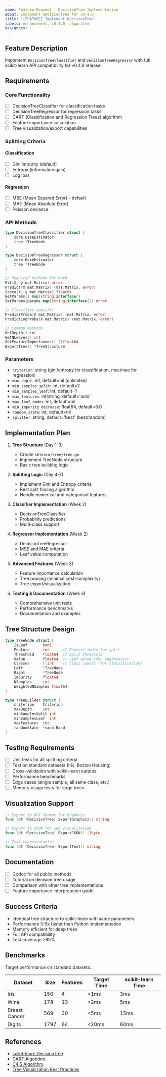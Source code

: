 ```yaml
---
name: Feature Request - DecisionTree Implementation
about: Implement DecisionTree for v0.4.0
title: '[FEATURE] Implement DecisionTree'
labels: enhancement, v0.4.0, algorithm
assignees: ''
---
```


## Feature Description

Implement `DecisionTreeClassifier` and `DecisionTreeRegressor` with full scikit-learn API compatibility for v0.4.0 release.

## Requirements

### Core Functionality
- [ ] DecisionTreeClassifier for classification tasks
- [ ] DecisionTreeRegressor for regression tasks
- [ ] CART (Classification and Regression Trees) algorithm
- [ ] Feature importance calculation
- [ ] Tree visualization/export capabilities

### Splitting Criteria
#### Classification
- [ ] Gini impurity (default)
- [ ] Entropy (information gain)
- [ ] Log loss

#### Regression
- [ ] MSE (Mean Squared Error) - default
- [ ] MAE (Mean Absolute Error)
- [ ] Poisson deviance

### API Methods
```go
type DecisionTreeClassifier struct {
    core.BaseEstimator
    tree *TreeNode
}

type DecisionTreeRegressor struct {
    core.BaseEstimator
    tree *TreeNode
}

// Required methods for both
Fit(X, y mat.Matrix) error
Predict(X mat.Matrix) (mat.Matrix, error)
Score(X, y mat.Matrix) float64
GetParams() map[string]interface{}
SetParams(params map[string]interface{}) error

// Classifier specific
PredictProba(X mat.Matrix) (mat.Matrix, error)
PredictLogProba(X mat.Matrix) (mat.Matrix, error)

// Common methods
GetDepth() int
GetNLeaves() int
GetFeatureImportances() []float64
ExportTree() *TreeStructure
```

### Parameters
- `criterion`: string (gini/entropy for classification, mse/mae for regression)
- `max_depth`: int, default=nil (unlimited)
- `min_samples_split`: int, default=2
- `min_samples_leaf`: int, default=1
- `max_features`: int/string, default='auto'
- `max_leaf_nodes`: int, default=nil
- `min_impurity_decrease`: float64, default=0.0
- `random_state`: int, default=nil
- `splitter`: string, default='best' (best/random)

## Implementation Plan

1. **Tree Structure** (Day 1-3)
   - Create `sklearn/tree/tree.go`
   - Implement TreeNode structure
   - Basic tree building logic

2. **Splitting Logic** (Day 4-7)
   - Implement Gini and Entropy criteria
   - Best split finding algorithm
   - Handle numerical and categorical features

3. **Classifier Implementation** (Week 2)
   - DecisionTreeClassifier
   - Probability predictions
   - Multi-class support

4. **Regressor Implementation** (Week 2)
   - DecisionTreeRegressor
   - MSE and MAE criteria
   - Leaf value computation

5. **Advanced Features** (Week 3)
   - Feature importance calculation
   - Tree pruning (minimal cost-complexity)
   - Tree export/visualization

6. **Testing & Documentation** (Week 3)
   - Comprehensive unit tests
   - Performance benchmarks
   - Documentation and examples

## Tree Structure Design

```go
type TreeNode struct {
    IsLeaf       bool
    Feature      int      // Feature index for split
    Threshold    float64  // Split threshold
    Value        float64  // Leaf value (for regression)
    Classes      []int    // Class counts (for classification)
    Left         *TreeNode
    Right        *TreeNode
    Impurity     float64
    NSamples     int
    WeightedNSamples float64
}

type TreeBuilder struct {
    criterion    Criterion
    maxDepth     int
    minSamplesSplit int
    minSamplesLeaf  int
    maxFeatures  int
    randomState  *rand.Rand
}
```

## Testing Requirements

- [ ] Unit tests for all splitting criteria
- [ ] Test on standard datasets (Iris, Boston Housing)
- [ ] Cross-validation with scikit-learn outputs
- [ ] Performance benchmarks
- [ ] Edge cases (single sample, all same class, etc.)
- [ ] Memory usage tests for large trees

## Visualization Support

```go
// Export to DOT format for Graphviz
func (dt *DecisionTree) ExportGraphviz() string

// Export to JSON for web visualization
func (dt *DecisionTree) ExportJSON() []byte

// Text representation
func (dt *DecisionTree) ExportText() string
```

## Documentation

- [ ] Godoc for all public methods
- [ ] Tutorial on decision tree usage
- [ ] Comparison with other tree implementations
- [ ] Feature importance interpretation guide

## Success Criteria

- Identical tree structure to scikit-learn with same parameters
- Performance 3-5x faster than Python implementation
- Memory efficient for deep trees
- Full API compatibility
- Test coverage >95%

## Benchmarks

Target performance on standard datasets:

| Dataset | Size | Features | Target Time | scikit-learn Time |
|---------|------|----------|-------------|-------------------|
| Iris | 150 | 4 | <1ms | 3ms |
| Wine | 178 | 13 | <2ms | 5ms |
| Breast Cancer | 569 | 30 | <5ms | 15ms |
| Digits | 1797 | 64 | <20ms | 60ms |

## References

- [scikit-learn DecisionTree](https://scikit-learn.org/stable/modules/tree.html)
- [CART Algorithm](https://en.wikipedia.org/wiki/Decision_tree_learning)
- [C4.5 Algorithm](https://en.wikipedia.org/wiki/C4.5_algorithm)
- [Tree Visualization Best Practices](https://github.com/parrt/dtreeviz)